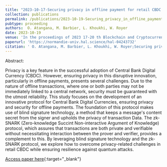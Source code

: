 ```yaml
---
title: "2023-10-17-Securing privacy in offline payment for retail CBDC: A comprehensive framework"
collection: publications
permalink: /publications/2023-10-19-Securing_privacy_in_offline_payment_for_retail_cbdc
pubtype: proceeding
authors:  O. Atangana, M. Barbier, L. Khoukhi, W. Royer
date: 2023-10-19
venue: 'In the proceedings of 2023 17-20 th Blockchain and Cryptocurrency (B2C)'
paperurl: 'https://normandie-univ.hal.science/hal-04243732'
citation: ' O. Atangana, M. Barbier, L. Khoukhi, W. Royer;Securing privacy in offline payment for retail CBDC: A comprehensive framework; In the proceedings of 2023 17-20 th Blockchain and Cryptocurrency (B2C).'
---
```

Abstract:

Privacy is a key feature in the successful adoption of Central Bank Digital Currency (CBDC). However, ensuring privacy in this disruptive innovation, particularly in offline payments, presents several challenges. Due to the nature of offline transactions, where one or both parties may not be immediately linked to a central network, security must be guaranteed with the utmost reliability. This study focuses on the development of an innovative protocol for Central Bank Digital Currencies, ensuring privacy and security for offline payments. The foundation of this protocol makes use of blind signature technology, a method that keeps a message's content secret from the signer and upholds the privacy of transaction Data. The zk-SNARK (Zero-knowledge Succint Non-interactive Argument of Knowledge) protocol, which assures that transactions are both private and verifiable without necessitating interaction between the prover and verifier, provides a complement to this. By leveraging blind signature technology and the zk-SNARK protocol, we explore how to overcome privacy-related challenges in retail CBDC while ensuring resilience against quantum attacks.

[Access paper here](https://normandie-univ.hal.science/hal-04243732 ){:target="_blank"}

